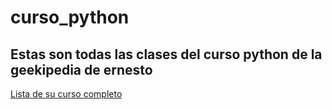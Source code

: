 # curso_python

## Estas son todas las clases del curso python de la geekipedia de ernesto
[Lista de su curso completo](https://youtube.com/playlist?list=PLyvsggKtwbLW1j0d5yaCkRF9Axpdlhsxz&si=J62zPH91C3OHLJBk)
